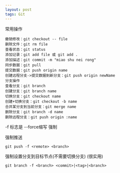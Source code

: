 ```yaml
---
layout: post
tags: Git
---
```


常用操作

```
撤销修改：git checkout -- file
删除文件：git rm file
查看状态：git status
添加记录：git add file 或 git add .
添加描述：git commit -m "miao shu nei rong"
同步数据：git pull
提交数据：git push origin name
创建远程分支->提交数据到新分支：git push origin newName
分支操作
查看分支：git branch
创建分支：git branch name
切换分支：git checkout name
创建+切换分支：git checkout -b name
合并某分支到当前分支：git merge name
删除分支：git branch -d name
删除远程分支：git push origin :name
```

-f 标志是 --force缩写 强制

强制推送
```
git push -f <remote> <branch>
```

强制设置分支到目标节点(不需要切换分支) (很实用)
```
git branch -f <branch> <commit>|<tag>|<branch>
```
